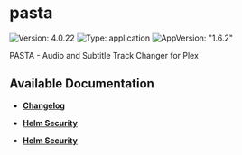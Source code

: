# pasta

![Version: 4.0.22](https://img.shields.io/badge/Version-4.0.22-informational?style=flat-square) ![Type: application](https://img.shields.io/badge/Type-application-informational?style=flat-square) ![AppVersion: "1.6.2"](https://img.shields.io/badge/AppVersion-"1.6.2"-informational?style=flat-square)

PASTA - Audio and Subtitle Track Changer for Plex

## Available Documentation

- [**Changelog**](CHANGELOG)

- [**Helm Security**](container-security)

- [**Helm Security**](helm-security)

